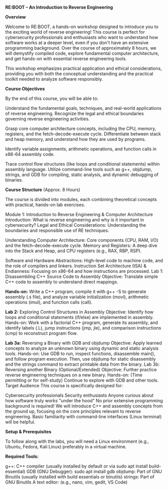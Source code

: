 **RE:BOOT – An Introduction to Reverse Engineering**

**Overview**

Welcome to RE:BOOT, a hands-on workshop designed to introduce you to the exciting world of reverse engineering! This course is perfect for cybersecurity professionals and enthusiasts who want to understand how software works at a deeper level, even if you don't have an extensive programming background. Over the course of approximately 8 hours, we will demystify compiled code, explore fundamental computer architecture, and get hands-on with essential reverse engineering tools.

This workshop emphasizes practical application and ethical considerations, providing you with both the conceptual understanding and the practical toolkit needed to analyze software responsibly.

**Course Objectives**

By the end of this course, you will be able to:

Understand the fundamental goals, techniques, and real-world applications of reverse engineering.
Recognize the legal and ethical boundaries governing reverse engineering activities.

Grasp core computer architecture concepts, including the CPU, memory, registers, and the fetch-decode-execute cycle.
Differentiate between stack and heap memory, and understand how they are used by programs.

Identify variable assignments, arithmetic operations, and function calls in x86-64 assembly code.


Trace control flow structures (like loops and conditional statements) within assembly language.
Utilize command-line tools such as g++, objdump, strings, and GDB for compiling, static analysis, and dynamic debugging of binaries.




**Course Structure** (Approx. 8 Hours)

The course is divided into modules, each combining theoretical concepts with practical, hands-on lab exercises.

Module 1: Introduction to Reverse Engineering & Computer Architecture
Introduction: What is reverse engineering and why is it important in cybersecurity? 
Legal and Ethical Considerations: Understanding the boundaries and responsible use of RE techniques.

Understanding Computer Architecture: Core components (CPU, RAM, I/O) and the fetch-decode-execute cycle.
Memory and Registers: A deep dive into the Stack and Heap, and CPU registers (e.g., RAX, RBP, RSP).

Software and Hardware Abstractions: High-level code to machine code, and the role of compilers and linkers.
Instruction Set Architecture (ISA) & Endianness: Focusing on x86-64 and how instructions are processed.
Lab 1: Disassembling C++ Source Code to Assembly
Objective: Translate simple C++ code to assembly to understand direct mappings.

**Hands-on:** Write a C++ program, compile it with g++ -S to generate assembly (.s file), and analyze variable initialization (movl), arithmetic operations (imul), and function calls (call).


**Lab 2:** Exploring Control Structures in Assembly
Objective: Identify how loops and conditional statements (if/else) are implemented in assembly.
Hands-on: Work with a factorial C++ program, generate its assembly, and identify labels (.L), jump instructions (jmp, jle), and comparison instructions (cmp) to reconstruct program flow.

**Lab 3a:** Reversing a Binary with GDB and objdump
Objective: Apply learned concepts to analyze an unknown binary using dynamic and static analysis tools.
Hands-on: Use GDB to run, inspect functions, disassemble main(), and follow program execution. Then, use objdump for static disassembly and the strings command to extract printable data from the binary.
Lab 3b: Reversing another Binary (Optional/Extended)
Objective: Further practice reverse engineering techniques on a new binary.
Hands-on: (Time permitting or for self-study) Continue to explore with GDB and other tools.
Target Audience
This course is specifically designed for:

Cybersecurity professionals
Security enthusiasts
Anyone curious about how software truly works "under the hood"
No prior extensive programming background is required! We will introduce C++ and assembly concepts from the ground up, focusing on the core principles relevant to reverse engineering. Basic familiarity with command-line interfaces (Linux terminal) will be helpful.

**Setup & Prerequisites**

To follow along with the labs, you will need a Linux environment (e.g., Ubuntu, Fedora, Kali Linux) preferably in a virtual machine.

**Required Tools:**

g++: C++ compiler (usually installed by default or via sudo apt install build-essential)
GDB (GNU Debugger): sudo apt install gdb
objdump: Part of GNU Binutils (usually installed with build essentials or binutils)
strings: Part of GNU Binutils
A text editor: (e.g., nano, vim, gedit, VS Code)

